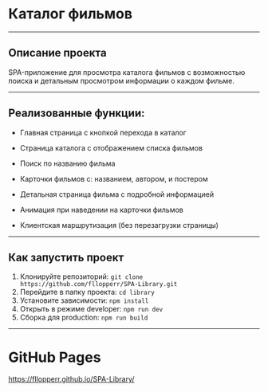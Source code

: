 # Каталог фильмов

---

## Описание проекта

SPA-приложение для просмотра каталога фильмов с возможностью поиска и детальным просмотром информации о каждом фильме.

---

## Реализованные функции:

- Главная страница с кнопкой перехода в каталог

- Страница каталога с отображением списка фильмов

- Поиск по названию фильма

- Карточки фильмов с: названием, автором, и постером

- Детальная страница фильма с подробной информацией

- Анимация при наведении на карточки фильмов

- Клиентская маршрутизация (без перезагрузки страницы)

---

## Как запустить проект

1. Клонируйте репозиторий: `git clone https://github.com/fllopperr/SPA-Library.git`
2. Перейдите в папку проекта: `cd library`
3. Установите зависимости: `npm install`
4. Открыть в режиме developer: `npm run dev`
5. Сборка для production: `npm run build`

---

# GitHub Pages

https://fllopperr.github.io/SPA-Library/
